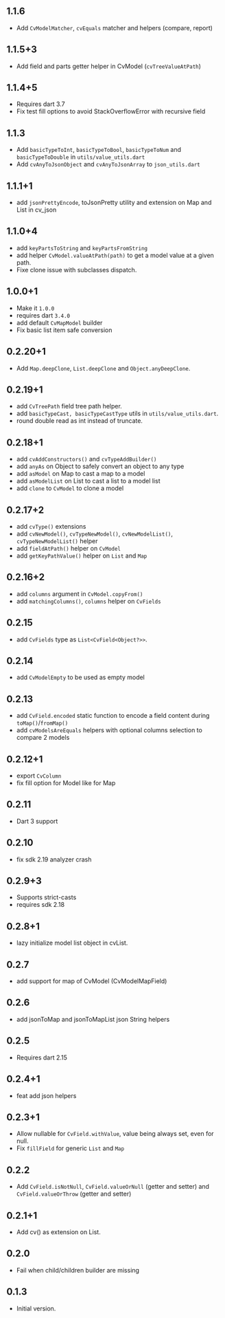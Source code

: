 ## 1.1.6

* Add `CvModelMatcher`, `cvEquals` matcher and helpers (compare, report)

## 1.1.5+3

* Add field and parts getter helper in CvModel (`cvTreeValueAtPath`)

## 1.1.4+5

* Requires dart 3.7
* Fix test fill options to avoid StackOverflowError with recursive field

## 1.1.3

* Add `basicTypeToInt`, `basicTypeToBool`, `basicTypeToNum` and `basicTypeToDouble` in `utils/value_utils.dart`
* Add `cvAnyToJsonObject` and `cvAnyToJsonArray` to  `json_utils.dart`

## 1.1.1+1

* add `jsonPrettyEncode`, toJsonPretty utility and extension on Map and List in cv_json

## 1.1.0+4

* add `keyPartsToString` and `keyPartsFromString`
* add helper `CvModel.valueAtPath(path)` to get a model value at a given path.
* Fixe clone issue with subclasses dispatch.

## 1.0.0+1

* Make it `1.0.0`
* requires dart `3.4.0`
* add default `CvMapModel` builder
* Fix basic list item safe conversion

## 0.2.20+1

* Add `Map.deepClone`, `List.deepClone` and `Object.anyDeepClone`.
 
## 0.2.19+1

* add `CvTreePath` field tree path helper.
* add `basicTypeCast, basicTypeCastType` utils in `utils/value_utils.dart`.
* round double read as int instead of truncate.

## 0.2.18+1

* add `cvAddConstructors()` and `cvTypeAddBuilder()`
* add `anyAs` on Object to safely convert an object to any type
* add `asModel` on Map to cast a map to a model
* add `asModelList` on List to cast a list to a model list
* add `clone` to `CvModel` to clone a model

## 0.2.17+2

* add `cvType()` extensions
* add `cvNewModel()`, `cvTypeNewModel()`, `cvNewModelList()`, `cvTypeNewModelList()` helper
* add `fieldAtPath()` helper on `CvModel`
* add `getKeyPathValue()` helper on `List` and `Map`

## 0.2.16+2

* add `columns` argument in `CvModel.copyFrom()`
* add `matchingColumns()`, `columns` helper on `CvFields`

## 0.2.15

* add `CvFields` type as `List<CvField<Object?>>`.

## 0.2.14

* add `CvModelEmpty` to be used as empty model

## 0.2.13

* add `CvField.encoded` static function to encode a field content during `toMap()`/`fromMap()`
* add `cvModelsAreEquals` helpers with optional columns selection to compare 2 models

## 0.2.12+1

* export `CvColumn`
* fix fill option for Model like for Map

## 0.2.11

* Dart 3 support

## 0.2.10

* fix sdk 2.19 analyzer crash

## 0.2.9+3

* Supports strict-casts
* requires sdk 2.18

## 0.2.8+1

- lazy initialize model list object in cvList.

## 0.2.7

- add support for map of CvModel (CvModelMapField)

## 0.2.6

- add jsonToMap and jsonToMapList json String helpers

## 0.2.5

- Requires dart 2.15

## 0.2.4+1

- feat add json helpers

## 0.2.3+1

- Allow nullable for `CvField.withValue`, value being always set, even for null.
- Fix `fillField` for generic `List` and `Map`

## 0.2.2

- Add `CvField.isNotNull`, `CvField.valueOrNull` (getter and setter) and `CvField.valueOrThrow` (getter and setter)

## 0.2.1+1

- Add cv() as extension on List<Map>.

## 0.2.0

- Fail when child/children builder are missing

## 0.1.3

- Initial version.
